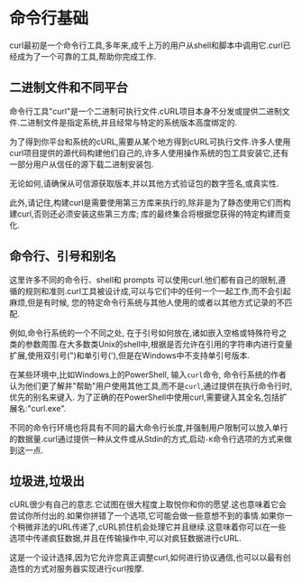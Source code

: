 
# 命令行基础

curl最初是一个命令行工具,多年来,成千上万的用户从shell和脚本中调用它.curl已经成为了一个可靠的工具,帮助你完成工作.

## 二进制文件和不同平台

命令行工具"curl"是一个二进制可执行文件.cURL项目本身不分发或提供二进制文件.二进制文件是指定系统,并且经常与特定的系统版本高度绑定的.

为了得到你平台和系统的cURL,需要从某个地方得到cURL可执行文件.许多人使用curl项目提供的源代码构建他们自己的,许多人使用操作系统的包工具安装它,还有一部分用户从信任的源下载二进制安装包.

无论如何,请确保从可信源获取版本,并以其他方式验证包的数字签名,或真实性.

此外,请记住,构建curl是需要使用第三方库来执行的,除非是为了静态使用它们而构建curl,否则还必须安装这些第三方库; 库的最终集合将根据您获得的特定构建而变化.

## 命令行、引号和别名

这里许多不同的命令行、shell和 prompts 可以使用curl.他们都有自己的限制,遵循的规则和准则.curl工具被设计成,可以与它们中的任何一个一起工作,而不会引起麻烦,但是有时候, 您的特定命令行系统与其他人使用的或者以其他方式记录的不匹配.

例如,命令行系统的一个不同之处, 在于引号如何放在,诸如嵌入空格或特殊符号之类的参数周围.在大多数类Unix的shell中,根据是否允许在引用的字符串内进行变量扩展,使用双引号(")和单引号('),但是在Windows中不支持单引号版本.

在某些环境中,比如Windows上的PowerShell, 输入`curl`命令, 命令行系统的作者认为他们更了解并"帮助"用户使用其他工具,而不是`curl`,通过提供在执行命令行时,优先的别名来键入. 为了正确的在PowerShell中使用curl,需要键入其全名,包括扩展名:"curl.exe".

不同的命令行环境也将具有不同的最大命令行长度,并强制用户限制可以放入单行的数据量.curl通过提供一种从文件或从Stdin的方式,启动`-K`命令行选项的方式来做到这一点.

## 垃圾进,垃圾出

cURL很少有自己的意志.它试图在很大程度上取悦你和你的愿望.这也意味着它会尝试你所付出的.如果你拼错了一个选项,它可能会做一些意想不到的事情.如果你一个稍微非法的URL传递了,cURL抓住机会处理它并且继续.这意味着你可以在一些选项中传递疯狂数据,并且在传输操作中,可以对疯狂数据进行cURL.

这是一个设计选择,因为它允许您真正调整curl,如何进行协议通信,也可以以最有创造性的方式对服务器实现进行curl按摩.
